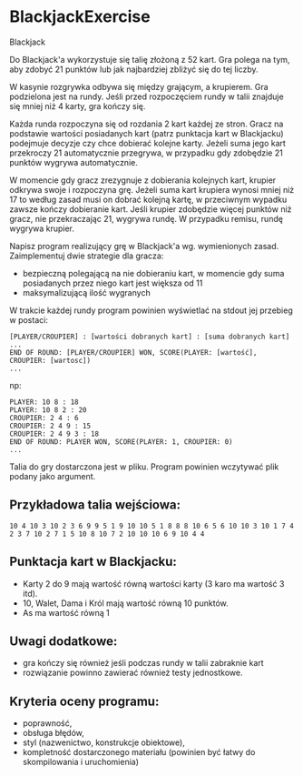 BlackjackExercise
==================

Blackjack 

Do Blackjack'a wykorzystuje się talię złożoną z 52 kart. Gra polega na tym, aby zdobyć 21 punktów lub jak najbardziej zbliżyć się do tej liczby.

W kasynie rozgrywka odbywa się między grającym, a krupierem. Gra podzielona jest na rundy. Jeśli przed rozpoczęciem rundy w talii znajduje się mniej niż 4 karty, gra kończy się.

Każda runda rozpoczyna się od rozdania 2 kart każdej ze stron. Gracz na podstawie wartości posiadanych kart (patrz punktacja kart w Blackjacku) podejmuje decyzje czy chce dobierać
kolejne karty. Jeżeli suma jego kart przekroczy 21 automatycznie przegrywa, w przypadku gdy zdobędzie 21 punktów wygrywa automatycznie. 

W momencie gdy gracz zrezygnuje z dobierania kolejnych kart, krupier odkrywa swoje i rozpoczyna grę. Jeżeli suma kart krupiera wynosi mniej niż 17 to według zasad musi on dobrać kolejną kartę, 
w przeciwnym wypadku zawsze kończy dobieranie kart. Jeśli krupier zdobędzie więcej punktów niż gracz, nie przekraczając 21, wygrywa rundę. W przypadku remisu, rundę wygrywa krupier.

Napisz program realizujący grę w Blackjack'a wg. wymienionych zasad. Zaimplementuj dwie strategie dla gracza:

 - bezpieczną polegającą na nie dobieraniu kart, w momencie gdy suma posiadanych przez niego kart jest większa od 11
 - maksymalizującą ilość wygranych

W trakcie każdej rundy program powinien wyświetlać na stdout jej przebieg w postaci:
   
    [PLAYER/CROUPIER] : [wartości dobranych kart] : [suma dobranych kart]
    ...
    END OF ROUND: [PLAYER/CROUPIER] WON, SCORE(PLAYER: [wartość], CROUPIER: [wartosc])
    ...
    
np:
    
    PLAYER: 10 8 : 18
    PLAYER: 10 8 2 : 20 
    CROUPIER: 2 4 : 6
    CROUPIER: 2 4 9 : 15
    CROUPIER: 2 4 9 3 : 18
    END OF ROUND: PLAYER WON, SCORE(PLAYER: 1, CROUPIER: 0)
    ...

Talia do gry dostarczona jest w pliku. Program powinien wczytywać plik podany jako argument.

Przykładowa talia wejściowa:
----------------------------

    10 4 10 3 10 2 3 6 9 9 5 1 9 10 10 5 1 8 8 8 10 6 5 6 10 10 3 10 1 7 4 2 3 7 10 2 7 1 5 10 8 10 7 2 10 10 10 6 9 10 4 4

Punktacja kart w Blackjacku:
----------------------------

 - Karty 2 do 9 mają wartość równą wartości karty (3 karo ma wartość 3 itd).
 - 10, Walet, Dama i Król mają wartość równą 10 punktów.
 - As ma wartość równą 1

Uwagi dodatkowe:
---------------

 - gra kończy się również jeśli podczas rundy w talii zabraknie kart
 - rozwiązanie powinno zawierać również testy jednostkowe.

Kryteria oceny programu:
------------------------

 - poprawność, 
 - obsługa błędów,
 - styl (nazwenictwo, konstrukcje obiektowe),
 - kompletność dostarczonego materiału (powinien być łatwy do skompilowania i uruchomienia)
